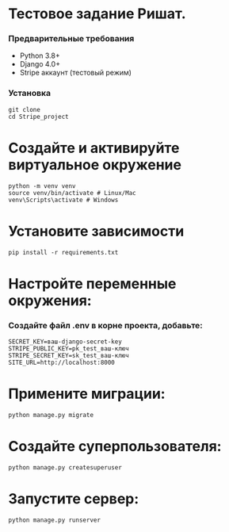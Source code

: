 # Тестовое задание Ришат.

### Предварительные требования
- Python 3.8+
- Django 4.0+
- Stripe аккаунт (тестовый режим)


### Установка

```
git clone 
cd Stripe_project
```
# Создайте и активируйте виртуальное окружение
```
python -m venv venv
source venv/bin/activate # Linux/Mac
venv\Scripts\activate # Windows
```
# Установите зависимости 
```
pip install -r requirements.txt
```
# Настройте переменные окружения:
### Создайте файл .env в корне проекта, добавьте:
```
SECRET_KEY=ваш-django-secret-key
STRIPE_PUBLIC_KEY=pk_test_ваш-ключ
STRIPE_SECRET_KEY=sk_test_ваш-ключ
SITE_URL=http://localhost:8000
```
# Примените миграции:
```
python manage.py migrate
```
# Создайте суперпользователя:

```
python manage.py createsuperuser
```
# Запустите сервер:

```
python manage.py runserver
```